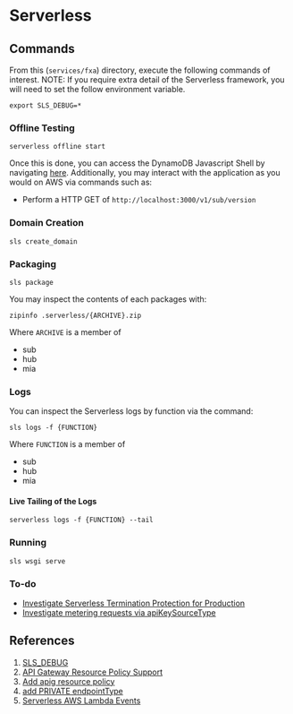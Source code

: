 # Serverless

## Commands

From this (`services/fxa`) directory, execute the following commands of interest.  NOTE:  If you require extra detail of the Serverless framework,
you will need to set the follow environment variable.

`export SLS_DEBUG=*`

### Offline Testing

`serverless offline start`

Once this is done, you can access the DynamoDB Javascript Shell by 
navigating [here](http://localhost:8000/shell/).  Additionally, you may interact with the application as you would on AWS via commands such as:
  * Perform a HTTP GET of `http://localhost:3000/v1/sub/version`

### Domain Creation

`sls create_domain`

### Packaging

`sls package`

You may inspect the contents of each packages with:

`zipinfo .serverless/{ARCHIVE}.zip`

Where `ARCHIVE` is a member of

* sub
* hub
* mia

### Logs

You can inspect the Serverless logs by function via the command:

`sls logs -f {FUNCTION}`

Where `FUNCTION` is a member of

* sub
* hub
* mia

#### Live Tailing of the Logs

`serverless logs -f {FUNCTION} --tail`

### Running

`sls wsgi serve`

### To-do

* [Investigate Serverless Termination Protection for Production](https://www.npmjs.com/package/serverless-termination-protection)
* [Investigate metering requests via apiKeySourceType](https://serverless.com/framework/docs/providers/aws/events/apigateway/)

## References

1. [SLS_DEBUG](https://github.com/serverless/serverless/pull/1729/files)
2. [API Gateway Resource Policy Support](https://github.com/serverless/serverless/issues/4926)
3. [Add apig resource policy](https://github.com/serverless/serverless/pull/5071)
4. [add PRIVATE endpointType](https://github.com/serverless/serverless/pull/5080)
5. [Serverless AWS Lambda Events](https://serverless.com/framework/docs/providers/aws/events/)
